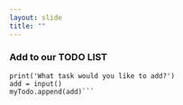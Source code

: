 ```yaml
---
layout: slide
title: ""
---
```

### Add to our TODO LIST

 ```
 print('What task would you like to add?')
 add = input()
 myTodo.append(add)```
